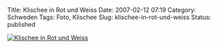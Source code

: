 Title: Klischee in Rot und Weiss
Date: 2007-02-12 07:19
Category: Schweden
Tags: Foto, Klischee
Slug: klischee-in-rot-und-weiss
Status: published

[![Klischee in Rot und
Weiss](/pic/klischeeweissrot_s.jpg "Klischee in Rot und Weiss")](/pic/klischeeweissrot_l.jpg)

